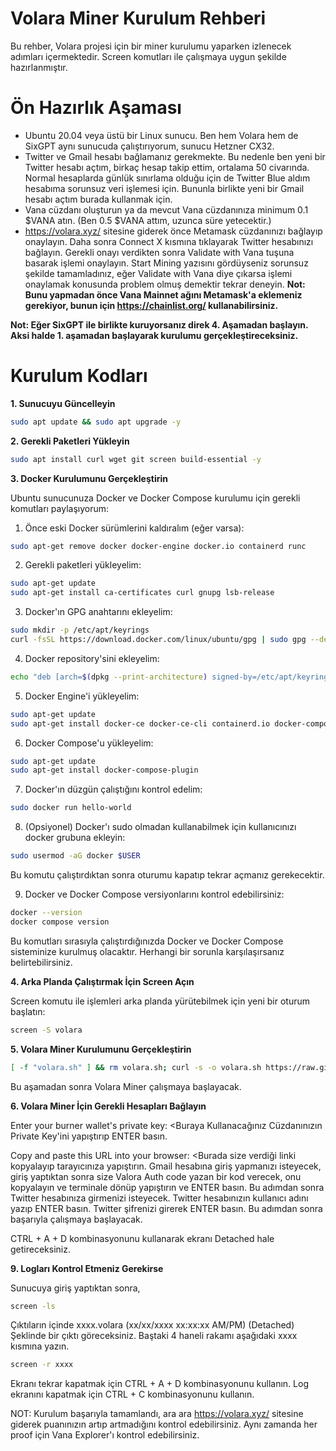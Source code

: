 # Volara Miner Kurulum Rehberi
Bu rehber, Volara projesi için bir miner kurulumu yaparken izlenecek adımları içermektedir. Screen komutları ile çalışmaya uygun şekilde hazırlanmıştır.

# Ön Hazırlık Aşaması

- Ubuntu 20.04 veya üstü bir Linux sunucu. Ben hem Volara hem de SixGPT aynı sunucuda çalıştırıyorum, sunucu Hetzner CX32.
- Twitter ve Gmail hesabı bağlamanız gerekmekte. Bu nedenle ben yeni bir Twitter hesabı açtım, birkaç hesap takip ettim, ortalama 50 civarında. Normal hesaplarda günlük sınırlama olduğu için de Twitter Blue aldım hesabıma sorunsuz veri işlemesi için. Bununla birlikte yeni bir Gmail hesabı açtım burada kullanmak için.
- Vana cüzdanı oluşturun ya da mevcut Vana cüzdanınıza minimum 0.1 $VANA atın. (Ben 0.5 $VANA attım, uzunca süre yetecektir.)
- https://volara.xyz/ sitesine giderek önce Metamask cüzdanınızı bağlayıp onaylayın. Daha sonra Connect X kısmına tıklayarak Twitter hesabınızı bağlayın. Gerekli onayı verdikten sonra Validate with Vana tuşuna basarak işlemi onaylayın. Start Mining yazısını gördüyseniz sorunsuz şekilde tamamladınız, eğer Validate with Vana diye çıkarsa işlemi onaylamak konusunda problem olmuş demektir tekrar deneyin. **Not: Bunu yapmadan önce Vana Mainnet ağını Metamask'a eklemeniz gerekiyor, bunun için https://chainlist.org/ kullanabilirsiniz.**

**Not: Eğer SixGPT ile birlikte kuruyorsanız direk 4. Aşamadan başlayın. Aksi halde 1. aşamadan başlayarak kurulumu gerçekleştireceksiniz.**

# Kurulum Kodları

**1. Sunucuyu Güncelleyin**

```bash
sudo apt update && sudo apt upgrade -y 
```

**2. Gerekli Paketleri Yükleyin**

```bash
sudo apt install curl wget git screen build-essential -y
```

**3. Docker Kurulumunu Gerçekleştirin**

Ubuntu sunucunuza Docker ve Docker Compose kurulumu için gerekli komutları paylaşıyorum:

1. Önce eski Docker sürümlerini kaldıralım (eğer varsa):
```bash
sudo apt-get remove docker docker-engine docker.io containerd runc
```

2. Gerekli paketleri yükleyelim:
```bash
sudo apt-get update
sudo apt-get install ca-certificates curl gnupg lsb-release
```

3. Docker'ın GPG anahtarını ekleyelim:
```bash
sudo mkdir -p /etc/apt/keyrings
curl -fsSL https://download.docker.com/linux/ubuntu/gpg | sudo gpg --dearmor -o /etc/apt/keyrings/docker.gpg
```

4. Docker repository'sini ekleyelim:
```bash
echo "deb [arch=$(dpkg --print-architecture) signed-by=/etc/apt/keyrings/docker.gpg] https://download.docker.com/linux/ubuntu $(lsb_release -cs) stable" | sudo tee /etc/apt/sources.list.d/docker.list > /dev/null
```

5. Docker Engine'i yükleyelim:
```bash
sudo apt-get update
sudo apt-get install docker-ce docker-ce-cli containerd.io docker-compose-plugin
```

6. Docker Compose'u yükleyelim:
```bash
sudo apt-get update
sudo apt-get install docker-compose-plugin
```

7. Docker'ın düzgün çalıştığını kontrol edelim:
```bash
sudo docker run hello-world
```

8. (Opsiyonel) Docker'ı sudo olmadan kullanabilmek için kullanıcınızı docker grubuna ekleyin:
```bash
sudo usermod -aG docker $USER
```
Bu komutu çalıştırdıktan sonra oturumu kapatıp tekrar açmanız gerekecektir.

9. Docker ve Docker Compose versiyonlarını kontrol edebilirsiniz:
```bash
docker --version
docker compose version
```

Bu komutları sırasıyla çalıştırdığınızda Docker ve Docker Compose sisteminize kurulmuş olacaktır. Herhangi bir sorunla karşılaşırsanız belirtebilirsiniz.

**4. Arka Planda Çalıştırmak İçin Screen Açın**

Screen komutu ile işlemleri arka planda yürütebilmek için yeni bir oturum başlatın:
```bash
screen -S volara
```

**5. Volara Miner Kurulumunu Gerçekleştirin**
```bash
[ -f "volara.sh" ] && rm volara.sh; curl -s -o volara.sh https://raw.githubusercontent.com/volaradlp/minercli/refs/heads/main/run_docker.sh && chmod +x volara.sh && ./volara.sh
```

Bu aşamadan sonra Volara Miner çalışmaya başlayacak.

**6. Volara Miner İçin Gerekli Hesapları Bağlayın**

Enter your burner wallet's private key: <Buraya Kullanacağınız Cüzdanınızın Private Key'ini yapıştırıp ENTER basın.

Copy and paste this URL into your browser: <Burada size verdiği linki kopyalayıp tarayıcınıza yapıştırın. Gmail hesabına giriş yapmanızı isteyecek, giriş yaptıktan sonra size Valora Auth code yazan bir kod verecek, onu kopyalayın ve terminale dönüp yapıştırın ve ENTER basın.
Bu adımdan sonra Twitter hesabınıza girmenizi isteyecek.
Twitter hesabınızın kullanıcı adını yazıp ENTER basın.
Twitter şifrenizi girerek ENTER basın.
Bu adımdan sonra başarıyla çalışmaya başlayacak.

CTRL + A + D kombinasyonunu kullanarak ekranı Detached hale getireceksiniz.

**9. Logları Kontrol Etmeniz Gerekirse**

Sunucuya giriş yaptıktan sonra, 
```bash
screen -ls
```

Çıktıların içinde 
xxxx.volara (xx/xx/xxxx xx:xx:xx AM/PM)    (Detached)
Şeklinde bir çıktı göreceksiniz. Baştaki 4 haneli rakamı aşağıdaki xxxx kısmına yazın.

```bash
screen -r xxxx
```

Ekranı tekrar kapatmak için CTRL + A + D kombinasyonunu kullanın.
Log ekranını kapatmak için CTRL + C kombinasyonunu kullanın.

NOT: Kurulum başarıyla tamamlandı, ara ara https://volara.xyz/ sitesine giderek puanınızın artıp artmadığını kontrol edebilirsiniz. Aynı zamanda her proof için Vana Explorer'ı kontrol edebilirsiniz.
